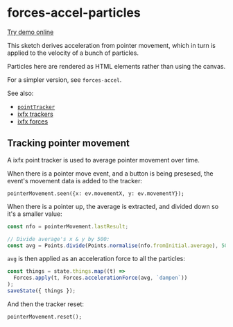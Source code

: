 # forces-accel-particles

[Try demo online](https://demos.ixfx.fun/modulation/forces-accel-particles/)

This sketch derives acceleration from pointer movement, which in turn is applied
to the velocity of a bunch of particles.

Particles here are rendered as HTML elements rather than using the canvas.

For a simpler version, see `forces-accel`.

See also:
* [`pointTracker`](https://api.ixfx.fun/functions/Trackers.points.html)
* [ixfx trackers](https://ixfx.fun/data/trackers/)
* [ixfx forces](https://ixfx.fun/modulation/forces/)

## Tracking pointer movement

A ixfx point tracker is used to average pointer movement over time.

When there is a pointer move event, and a button is being presesed, the event's
movement data is added to the tracker:

```
pointerMovement.seen({x: ev.movementX, y: ev.movementY});
```

When there is a pointer up, the average is extracted, and divided down so it's a
smaller value:

```js
const nfo = pointerMovement.lastResult;

// Divide average's x & y by 500:
const avg = Points.divide(Points.normalise(nfo.fromInitial.average), 500);
```

`avg` is then applied as an acceleration force to all the particles:

```js
const things = state.things.map((t) =>
  Forces.apply(t, Forces.accelerationForce(avg, `dampen`))
);
saveState({ things });
```

And then the tracker reset:

```
pointerMovement.reset();
```
